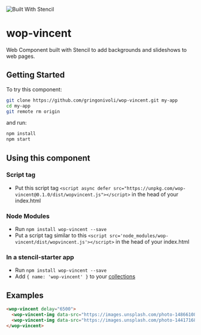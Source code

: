 ![Built With Stencil](https://img.shields.io/badge/-Built%20With%20Stencil-16161d.svg?logo=data%3Aimage%2Fsvg%2Bxml%3Bbase64%2CPD94bWwgdmVyc2lvbj0iMS4wIiBlbmNvZGluZz0idXRmLTgiPz4KPCEtLSBHZW5lcmF0b3I6IEFkb2JlIElsbHVzdHJhdG9yIDE5LjIuMSwgU1ZHIEV4cG9ydCBQbHVnLUluIC4gU1ZHIFZlcnNpb246IDYuMDAgQnVpbGQgMCkgIC0tPgo8c3ZnIHZlcnNpb249IjEuMSIgaWQ9IkxheWVyXzEiIHhtbG5zPSJodHRwOi8vd3d3LnczLm9yZy8yMDAwL3N2ZyIgeG1sbnM6eGxpbms9Imh0dHA6Ly93d3cudzMub3JnLzE5OTkveGxpbmsiIHg9IjBweCIgeT0iMHB4IgoJIHZpZXdCb3g9IjAgMCA1MTIgNTEyIiBzdHlsZT0iZW5hYmxlLWJhY2tncm91bmQ6bmV3IDAgMCA1MTIgNTEyOyIgeG1sOnNwYWNlPSJwcmVzZXJ2ZSI%2BCjxzdHlsZSB0eXBlPSJ0ZXh0L2NzcyI%2BCgkuc3Qwe2ZpbGw6I0ZGRkZGRjt9Cjwvc3R5bGU%2BCjxwYXRoIGNsYXNzPSJzdDAiIGQ9Ik00MjQuNywzNzMuOWMwLDM3LjYtNTUuMSw2OC42LTkyLjcsNjguNkgxODAuNGMtMzcuOSwwLTkyLjctMzAuNy05Mi43LTY4LjZ2LTMuNmgzMzYuOVYzNzMuOXoiLz4KPHBhdGggY2xhc3M9InN0MCIgZD0iTTQyNC43LDI5Mi4xSDE4MC40Yy0zNy42LDAtOTIuNy0zMS05Mi43LTY4LjZ2LTMuNkgzMzJjMzcuNiwwLDkyLjcsMzEsOTIuNyw2OC42VjI5Mi4xeiIvPgo8cGF0aCBjbGFzcz0ic3QwIiBkPSJNNDI0LjcsMTQxLjdIODcuN3YtMy42YzAtMzcuNiw1NC44LTY4LjYsOTIuNy02OC42SDMzMmMzNy45LDAsOTIuNywzMC43LDkyLjcsNjguNlYxNDEuN3oiLz4KPC9zdmc%2BCg%3D%3D&colorA=16161d&style=flat-square)

# wop-vincent

Web Component built with Stencil to add backgrounds and slideshows to web pages.

## Getting Started

To try this component:

```bash
git clone https://github.com/gringonivoli/wop-vincent.git my-app
cd my-app
git remote rm origin
```

and run:

```bash
npm install
npm start
```

## Using this component

### Script tag

- Put this script tag `<script async defer src="https://unpkg.com/wop-vincent@0.1.0/dist/wopvincent.js"></script>` in the head of your index.html

### Node Modules
- Run `npm install wop-vincent --save`
- Put a script tag similar to this `<script src='node_modules/wop-vincent/dist/wopvincent.js'></script>` in the head of your index.html

### In a stencil-starter app
- Run `npm install wop-vincent --save`
- Add `{ name: 'wop-vincent' }` to your [collections](https://github.com/ionic-team/stencil-starter/blob/master/stencil.config.js#L5)

## Examples

```html
<wop-vincent delay="6500">
  <wop-vincent-img data-src="https://images.unsplash.com/photo-1486610832872-e35509acaed4?ixlib=rb-0.3.5&s=b22b43f5e11002f2a998639936c5a2aa&auto=format&fit=crop&w=1567&q=80"></wop-vincent-img>
  <wop-vincent-img data-src="https://images.unsplash.com/photo-1441716844725-09cedc13a4e7?ixlib=rb-0.3.5&s=cbf1dad48350e3ce57c6225f53b5addb&auto=format&fit=crop&w=1500&q=80"></wop-vincent-img>
</wop-vincent>
```